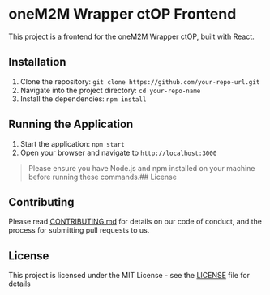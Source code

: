 # oneM2M Wrapper ctOP Frontend

This project is a frontend for the oneM2M Wrapper ctOP, built with React.

## Installation

1. Clone the repository: `git clone https://github.com/your-repo-url.git`
2. Navigate into the project directory: `cd your-repo-name`
3. Install the dependencies: `npm install`

## Running the Application

1. Start the application: `npm start`
2. Open your browser and navigate to `http://localhost:3000`

>Please ensure you have Node.js and npm installed on your machine before running these commands.## License

## Contributing

Please read [CONTRIBUTING.md](CONTRIBUTING.md) for details on our code of conduct, and the process for submitting pull requests to us.

## License

This project is licensed under the MIT License - see the [LICENSE](./LICENSE) file for details

